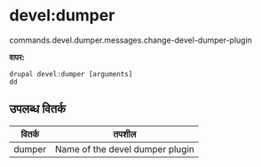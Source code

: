 # devel:dumper
commands.devel.dumper.messages.change-devel-dumper-plugin

**वापर:**
```
drupal devel:dumper [arguments]
dd
```

## उपलब्ध वितर्क
वितर्क | तपशील
---------|-------------
dumper | Name of the devel dumper plugin
